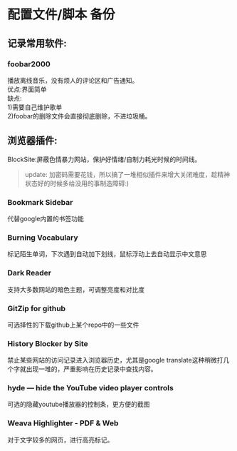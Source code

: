 # 配置文件/脚本 备份

## 记录常用软件:
### foobar2000
播放离线音乐，没有烦人的评论区和广告通知。  
优点:界面简单  
缺点:  
1)需要自己维护歌单  
2)foobar的删除文件会直接彻底删除，不进垃圾桶。  
## 浏览器插件:
BlockSite:屏蔽色情暴力网站，保护好情绪/自制力耗光时候的时间线。  
>update: 加密码需要花钱，所以搞了一堆相似插件来增大关闭难度，趁精神状态好的时候多给没用的事制造障碍:)
### Bookmark Sidebar
代替google内置的书签功能
### Burning Vocabulary
标记陌生单词，下次遇到自动加下划线，鼠标浮动上去自动显示中文意思
### Dark Reader
支持大多数网站的暗色主题，可调整亮度和对比度
### GitZip for github
可选择性的下载github上某个repo中的一些文件
### History Blocker by Site
禁止某些网站的访问记录进入浏览器历史，尤其是google translate这种稍微打几个字就出现一堆的，严重影响在历史记录中查找内容。
### hyde — hide the YouTube video player controls
可选的隐藏youtube播放器的控制条，更方便的截图
### Weava Highlighter - PDF & Web
对于文字较多的网页，进行高亮标记。
